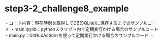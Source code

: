 # step3-2_challenge8_example
・コード内容：現在時刻を取得してDB(SQLite)に保存するまでのサンプルコード
・main.ipynb：pythonスクリプト内で定期実行かける場合のサンプルコード
・main.py：GitHubActionsを使って定期実行かける場合のサンプルコード
・
